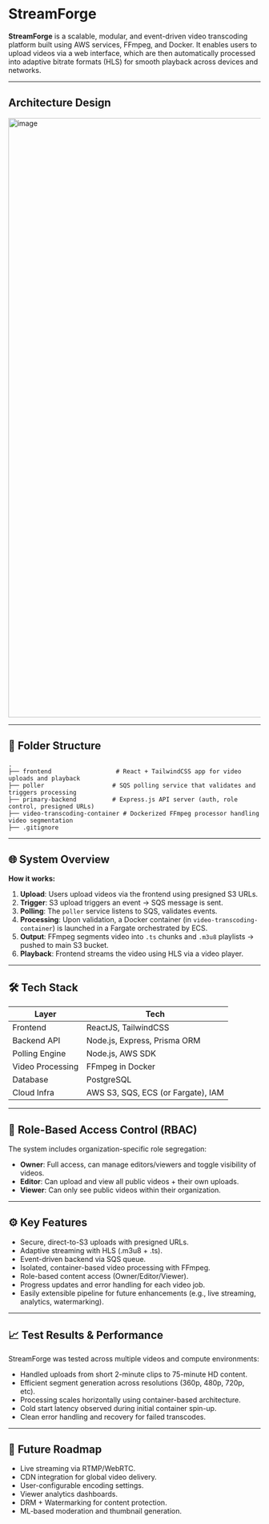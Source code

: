 # StreamForge

**StreamForge** is a scalable, modular, and event-driven video transcoding platform built using AWS services, FFmpeg, and Docker. It enables users to upload videos via a web interface, which are then automatically processed into adaptive bitrate formats (HLS) for smooth playback across devices and networks.

---
## Architecture Design

<img width="2048" height="1197" alt="image" src="https://github.com/user-attachments/assets/14a53b7f-0368-4d19-b729-2c2a970ff37e" />

---
## 📁 Folder Structure

```
.
├── frontend                  # React + TailwindCSS app for video uploads and playback
├── poller                   # SQS polling service that validates and triggers processing
├── primary-backend          # Express.js API server (auth, role control, presigned URLs)
├── video-transcoding-container # Dockerized FFmpeg processor handling video segmentation
├── .gitignore

```

---

## 🌐 System Overview

**How it works:**

1. **Upload**: Users upload videos via the frontend using presigned S3 URLs.
2. **Trigger**: S3 upload triggers an event → SQS message is sent.
3. **Polling**: The `poller` service listens to SQS, validates events.
4. **Processing**: Upon validation, a Docker container (in `video-transcoding-container`) is launched in a Fargate orchestrated by ECS.
5. **Output**: FFmpeg segments video into `.ts` chunks and `.m3u8` playlists → pushed to main S3 bucket.
6. **Playback**: Frontend streams the video using HLS via a video player.

---

## 🛠 Tech Stack

| Layer | Tech |
| --- | --- |
| Frontend | ReactJS, TailwindCSS |
| Backend API | Node.js, Express, Prisma ORM |
| Polling Engine | Node.js, AWS SDK |
| Video Processing | FFmpeg in Docker |
| Database | PostgreSQL |
| Cloud Infra | AWS S3, SQS, ECS (or Fargate), IAM |

---

## 🔐 Role-Based Access Control (RBAC)

The system includes organization-specific role segregation:

- **Owner**: Full access, can manage editors/viewers and toggle visibility of videos.
- **Editor**: Can upload and view all public videos + their own uploads.
- **Viewer**: Can only see public videos within their organization.

---

## ⚙️ Key Features

- Secure, direct-to-S3 uploads with presigned URLs.
- Adaptive streaming with HLS (.m3u8 + .ts).
- Event-driven backend via SQS queue.
- Isolated, container-based video processing with FFmpeg.
- Role-based content access (Owner/Editor/Viewer).
- Progress updates and error handling for each video job.
- Easily extensible pipeline for future enhancements (e.g., live streaming, analytics, watermarking).

---

## 📈 Test Results & Performance

StreamForge was tested across multiple videos and compute environments:

- Handled uploads from short 2-minute clips to 75-minute HD content.
- Efficient segment generation across resolutions (360p, 480p, 720p, etc).
- Processing scales horizontally using container-based architecture.
- Cold start latency observed during initial container spin-up.
- Clean error handling and recovery for failed transcodes.

---

## 🧩 Future Roadmap

- Live streaming via RTMP/WebRTC.
- CDN integration for global video delivery.
- User-configurable encoding settings.
- Viewer analytics dashboards.
- DRM + Watermarking for content protection.
- ML-based moderation and thumbnail generation.

